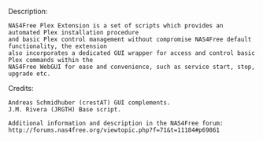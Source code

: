Description:

	NAS4Free Plex Extension is a set of scripts which provides an automated Plex installation procedure
	and basic Plex control management without compromise NAS4Free default functionality, the extension
	also incorporates a dedicated GUI wrapper for access and control basic Plex commands within the 
	NAS4Free WebGUI for ease and convenience, such as service start, stop, upgrade etc.

Credits:

	Andreas Schmidhuber (crestAT) GUI complements.
	J.M. Rivera (JRGTH) Base script.

	Additional information and description in the NAS4Free forum: http://forums.nas4free.org/viewtopic.php?f=71&t=11184#p69861
